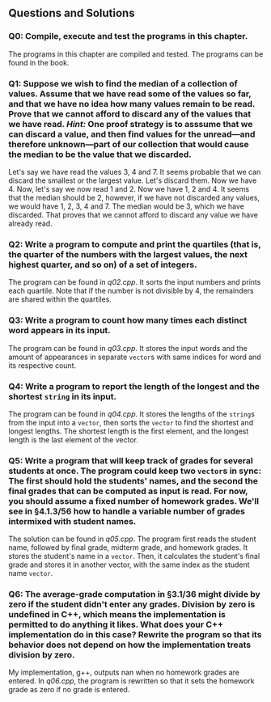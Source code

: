 ## Questions and Solutions

### Q0: Compile, execute and test the programs in this chapter.
The programs in this chapter are compiled and tested. The programs can be found in the book.

### Q1: Suppose we wish to find the median of a collection of values. Assume that we have read some of the values so far, and that we have no idea how many values remain to be read. Prove that we cannot afford to discard any of the values that we have read. *Hint:* One proof strategy is to asssume that we can discard a value, and then find values for the unread—and therefore unknown—part of our collection that would cause the median to be the value that we discarded.
Let's say we have read the values 3, 4 and 7. It seems probable that we can discard the smallest or the largest value. Let's discard them. Now we have 4. Now, let's say we now read 1 and 2. Now we have 1, 2 and 4. It seems that the median should be 2, however, if we have not discarded any values, we would have 1, 2, 3, 4 and 7. The median would be 3, which we have discarded. That proves that we cannot afford to discard any value we have already read.

### Q2: Write a program to compute and print the quartiles (that is, the quarter of the numbers with the largest values, the next highest quarter, and so on) of a set of integers.
The program can be found in *q02.cpp*. It sorts the input numbers and prints each quartile. Note that if the number is not divisible by 4, the remainders are shared within the quartiles.

### Q3: Write a program to count how many times each distinct word appears in its input.
The program can be found in *q03.cpp*. It stores the input words and the amount of appearances in separate `vector`s with same indices for word and its respective count.

### Q4: Write a program to report the length of the longest and the shortest `string` in its input.
The program can be found in *q04.cpp*. It stores the lengths of the `string`s from the input into a `vector`, then sorts the `vector` to find the shortest and longest lengths. The shortest length is the first element, and the longest length is the last element of the vector.

### Q5: Write a program that will keep track of grades for several students at once. The program could keep two `vector`s in sync: The first should hold the students' names, and the second the final grades that can be computed as input is read. For now, you should assume a fixed number of homework grades. We'll see in §4.1.3/56 how to handle a variable number of grades intermixed with student names.
The solution can be found in *q05.cpp*. The program first reads the student name, followed by final grade, midterm grade, and homework grades. It stores the student's name in a `vector`. Then, it calculates the student's final grade and stores it in another vector, with the same index as the student name `vector`.

### Q6: The average-grade computation in §3.1/36 might divide by zero if the student didn't enter any grades. Division by zero is undefined in C++, which means the implementation is permitted to do anything it likes. What does your C++ implementation do in this case? Rewrite the program so that its behavior does not depend on how the implementation treats division by zero.
My implementation, g++, outputs nan when no homework grades are entered. In *q06.cpp*, the program is rewritten so that it sets the homework grade as zero if no grade is entered.
